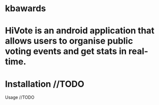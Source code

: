 kbawards
========
HiVote is an android application that allows users to organise public voting events and get stats in real-time.
========
Installation
//TODO
========
Usage
//TODO
